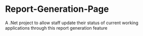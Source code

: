 # Report-Generation-Page
A .Net project to allow staff update their status of current working applications through this report generation feature
